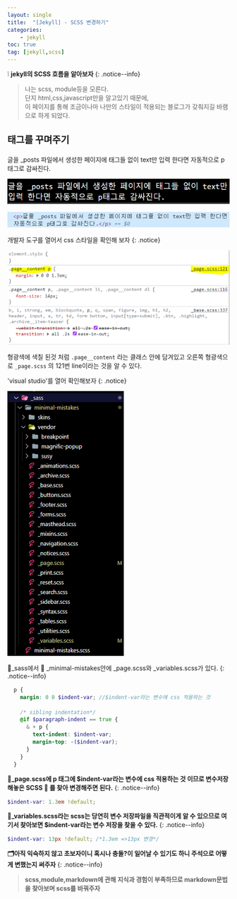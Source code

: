 ```yaml
---
layout: single
title:  "[Jekyll] - SCSS 변경하기"
categories:
    - jekyll
toc: true
tag: [jekyll,scss]
---
```


:grey_exclamation: **jekyll의 SCSS 흐름을 알아보자**
{: .notice--info}


> 나는 scss, module등을 모른다. <BR>
단지 html,css,javascript만을 알고있기 때문에,<BR>
이 페이지를 통해 조금이나마 나만의 스타일이 적용되는 블로그가 갖춰지길 바램으로 하게 되었다.

## <p>태그를 꾸며주기

글을 _posts 파일에서 생성한 페이지에 태그들 없이 text만 입력 한다면 자동적으로 p태그로 감싸진다.

![alt](/assets/images/jekyll/230703_02/230703_02_01.PNG)

![alt](/assets/images/jekyll/230703_02/230703_02_02.PNG)

개발자 도구를 열어서 css 스타일을 확인해 보자
{: .notice}

![alt](/assets/images/jekyll/230703_02/230703_02_03.PNG)

형광색에 색칠 된것 처럼 <code>.page__content</code> 라는 클래스 안에 담겨있고 
오른쪽 형광색으로 <code>_page.scss</code> 의 121번 line이라는 것을 알 수 있다.

'visual studio'를 열어 확인해보자
{: .notice}

![alt](/assets/images/jekyll/230703_02/230703_02_04.PNG)

:file_folder:_sass에서 :open_file_folder: _minimal-mistakes안에 _page.scss와 _variables.scss가 있다.
{: .notice--info}

```scss
  p {
    margin: 0 0 $indent-var; //$indent-var라는 변수에 css 적용하는 것

    /* sibling indentation*/
    @if $paragraph-indent == true {
      & + p {
        text-indent: $indent-var;
        margin-top: -($indent-var);
      }
    }
  }
```
**:file_folder:_page.scss에 p 태그에 $indent-var라는 변수에 css 적용하는 것 이므로 변수저장해놓은 SCSS :file_folder: 를 찾아 변경해주면 된다.**
{: .notice--info}

```scss
$indent-var: 1.3em !default;
```
**:file_folder:_variables.scss라는 scss는 당연히 변수 저장파일을 직관적이게 알 수 있으므로 여기서 찾아보면 $indent-var라는 변수 저장을 찾을 수 있다.**
{: .notice--info}

```scss
$indent-var: 13px !default; /*1.3em =>13px 변경*/
```

**:card_index_dividers:아직 익숙하지 않고 초보자이니 혹시나 충돌?이 일어날 수 있기도 하니
주석으로 어떻게 변했는지 써주자**
{: .notice--info}

> **scss,module,markdown에 관해 지식과 경험이 부족하므로 markdown문법을 찾아보며 scss를 바꿔주자**